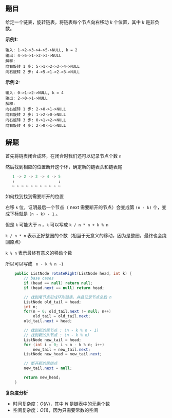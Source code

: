 ## 题目

给定一个链表，旋转链表，将链表每个节点向右移动 *k* 个位置，其中 *k* 是非负数。

**示例1:**

```
输入: 1->2->3->4->5->NULL, k = 2
输出: 4->5->1->2->3->NULL
解释:
向右旋转 1 步: 5->1->2->3->4->NULL
向右旋转 2 步: 4->5->1->2->3->NULL
```

**示例 2:**

```
输入: 0->1->2->NULL, k = 4
输出: 2->0->1->NULL
解释:
向右旋转 1 步: 2->0->1->NULL
向右旋转 2 步: 1->2->0->NULL
向右旋转 3 步: 0->1->2->NULL
向右旋转 4 步: 2->0->1->NULL
```

## 解题

首先将链表闭合成环，在闭合时我们还可以记录节点个数 `n`

然后找到相应的位置断开这个环，确定新的链表头和链表尾

```java
   1 -> 2 -> 3 -> 4 -> 5  
   ↑                   ↓
   ← ← ← ← ← ← ← ← ← ← ←
```

如何找到找到需要断开的位置

右移 `k` 位，证明最后一个节点（ next 需要断开的节点）会变成第 `(n - k)` 个，变成下标就是 `(n - k) - 1` 。

但是 `k` 可能大于 `n` ，`k` 可以写成 `k / n * n + k % n`  

`k / n * n` 表示正好整圈的个数（相当于无意义的移动，因为是整圈，最终也会绕回原点）

`k % n` 表示最终有意义的移动个数

所以可以写成 ` n - k % n -1`

```java
    public ListNode rotateRight(ListNode head, int k) {
        // base cases
        if (head == null) return null;
        if (head.next == null) return head;

        // 找到尾节点形成环形链表，并且记录节点总数 n
        ListNode old_tail = head;
        int n;
        for(n = 0; old_tail.next != null; n++)
            old_tail = old_tail.next;
        old_tail.next = head;

        // 找到新的尾节点 : (n - k % n - 1)
        // 找到新的头节点 : (n - k % n)
        ListNode new_tail = head;
        for (int i = 0; i < n - k % n; i++)
            new_tail = new_tail.next;
        ListNode new_head = new_tail.next;

        // 断开新的尾结点
        new_tail.next = null;

        return new_head;
    }
```

**复杂度分析**

- 时间复杂度：*O*(*N*)，其中 *N* 是链表中的元素个数
- 空间复杂度：*O*(1)，因为只需要常数的空间

